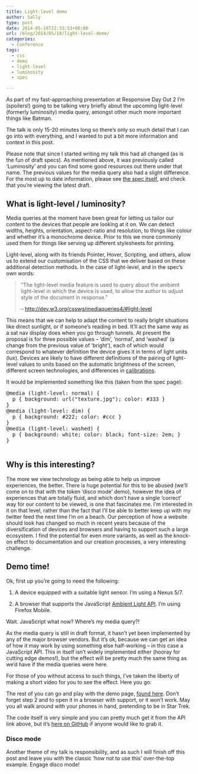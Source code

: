```yaml
---
title: Light-level demo
author: Sally
type: post
date: 2014-05-18T22:33:53+00:00
url: /blog/2014/05/18/light-level-demo/
categories:
  - Conference
tags:
  - css
  - demo
  - light-level
  - luminosity
  - spec

---
```

As part of my fast-approaching presentation at Responsive Day Out 2 I&#8217;m (spoilers!) going to be talking very briefly about the upcoming light-level (formerly luminosity) media query, amongst other much more important things like Batman.

The talk is only 15-20 minutes long so there&#8217;s only so much detail that I can go into with everything, and I wanted to put a bit more information and context in this post.

Please note that since I started writing my talk this had all changed (as is the fun of draft specs). As mentioned above, it was previously called &#8216;Luminosity&#8217; and you can find some good resources out there under that name. The previous values for the media query also had a slight difference. For the most up to date information, please see <a title="Media Queries level 4" href="http://dev.w3.org/csswg/mediaqueries4/#light-level" target="_blank">the spec itself</a>, and check that you&#8217;re viewing the latest draft.

## What is light-level / luminosity?

Media queries at the moment have been great for letting us tailor our content to the devices that people are looking at it on. We can detect widths, heights, orientation, aspect-ratio and resolution, to things like colour and whether it’s a monochrome device. Prior to this we more commonly used them for things like serving up different stylesheets for printing.

Light-level, along with its friends Pointer, Hover, Scripting, and others, allow us to extend our customisation of the CSS that we deliver based on these additional detection methods. In the case of light-level, and in the spec&#8217;s own words:

> &#8220;The light-level media feature is used to query about the ambient light-level in which the device is used, to allow the author to adjust style of the document in response.&#8221;
> 
> &#8211; <http://dev.w3.org/csswg/mediaqueries4/#light-level>

This means that we can help to adapt the content to really bright situations like direct sunlight, or if someone&#8217;s reading in bed. It&#8217;ll act the same way as a sat nav display does when you go through tunnels. At present the proposal is for three possible values &#8211; &#8216;dim&#8217;, &#8216;normal&#8217;, and &#8216;washed&#8217; (a change from the previous value of &#8216;bright&#8217;), each of which would correspond to whatever definition the device gives it in terms of light units (lux). Devices are likely to have different definitions of the pairing of light-level values to units based on the automatic brightness of the screen, different screen technologies, and differences in <a title="Calibrations" href="http://nightlyre.deviantart.com/art/ME3-Garrus-Cosplay-Brushing-up-on-skills-377703605" target="_blank">calibrations</a>.

It would be implemented something like this (taken from the spec page):

<pre>@media (light-level: normal) {
  p { background: url("texture.jpg"); color: #333 }
}
@media (light-level: dim) {
  p { background: #222; color: #ccc }
}
@media (light-level: washed) {
  p { background: white; color: black; font-size: 2em; }
}

</pre>

## Why is this interesting?

The more we view technology as being able to help us improve experiences, the better. There is huge potential for this to be abused (we&#8217;ll come on to that with the token &#8216;disco mode&#8217; demo), however the idea of experiences that are totally fluid, and which don&#8217;t have a single &#8216;correct&#8217; way for our content to be viewed, is one that fascinates me. I&#8217;m interested in it on that level, rather than the fact that I&#8217;ll be able to better keep up with my twitter feed the next time I&#8217;m on a beach. Our perception of how a website should look has changed so much in recent years because of the diversification of devices and browsers and having to support such a large ecosystem. I find the potential for even more variants, as well as the knock-on effect to documentation and our creation processes, a very interesting challenge.

## Demo time!

Ok, first up you&#8217;re going to need the following:

1. A device equipped with a suitable light sensor. I&#8217;m using a Nexus 5/7.
  
2. A browser that supports the JavaScript [Ambient Light API][1]. I&#8217;m using Firefox Mobile.

Wait. JavaScript what now? Where&#8217;s my media query?!

As the media query is still in draft format, it hasn&#8217;t yet been implemented by any of the major browser vendors. But it&#8217;s ok, because we can get an idea of how it may work by using something else half-working &#8211; in this case a JavaScript API. This in itself isn&#8217;t widely implemented either (hooray for cutting edge demos!), but the effect will be pretty much the same thing as we&#8217;d have if the media queries were here.

For those of you without access to such things, I&#8217;ve taken the liberty of making a short video for you to see the effect. Here you go:

<div class="videocontain">
</div>

The rest of you can go and play with the demo page, [found here][2]. Don&#8217;t forget step 2 and to open it in a browser with support, or it won&#8217;t work. May you all walk around with your phones in hand, pretending to be in Star Trek.

The code itself is very simple and you can pretty much get it from the API link above, but it&#8217;s [here on GitHub][3] if anyone would like to grab it.

### Disco mode

Another theme of my talk is responsibility, and as such I will finish off this post and leave you with the classic &#8216;how not to use this&#8217; over-the-top example. Engage disco mode!

<div class="videocontain">
</div>

 [1]: http://www.w3.org/TR/ambient-light/ "Ambient Light API"
 [2]: http://sallyjenkinson.co.uk/labs/fauxluminosity/
 [3]: https://github.com/greywillfade/light-level